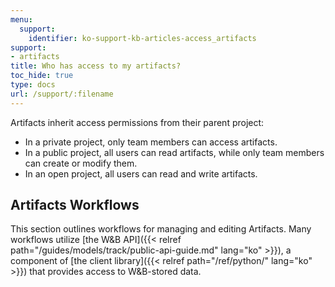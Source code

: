 ```yaml
---
menu:
  support:
    identifier: ko-support-kb-articles-access_artifacts
support:
- artifacts
title: Who has access to my artifacts?
toc_hide: true
type: docs
url: /support/:filename
---
```


Artifacts inherit access permissions from their parent project:

* In a private project, only team members can access artifacts.
* In a public project, all users can read artifacts, while only team members can create or modify them.
* In an open project, all users can read and write artifacts.

## Artifacts Workflows

This section outlines workflows for managing and editing Artifacts. Many workflows utilize [the W&B API]({{< relref path="/guides/models/track/public-api-guide.md" lang="ko" >}}), a component of [the client library]({{< relref path="/ref/python/" lang="ko" >}}) that provides access to W&B-stored data.